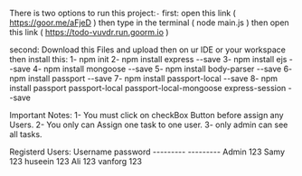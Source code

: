 There is two options to run this project:`-`
  first: open this link ( https://goor.me/aFjeD ) then type in the terminal ( node main.js ) then open this link (	https://todo-vuvdr.run.goorm.io )
  
  second: Download this Files and upload then on ur IDE or your workspace then install this:
    1- npm init
    2- npm install express --save
    3- npm install ejs --save
    4- npm install mongoose --save
    5- npm install body-parser --save
    6- npm install passport --save
    7- npm install passport-local --save
    8- npm install passport passport-local passport-local-mongoose express-session --save	



Important Notes: 1- You must click on checkBox Button before assign any Users.
                 2- You only can Assign one task to one user.
                 3- only admin can see all tasks.
                 
                 

Registerd Users: Username   password 
                ---------   ---------
                Admin         123
                Samy          123
                huseein       123
                Ali           123
                vanforg       123

